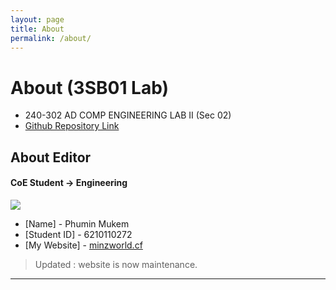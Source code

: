 ```yaml
---
layout: page
title: About
permalink: /about/
---
```


# About (3SB01 Lab)
- 240-302 AD COMP ENGINEERING LAB II (Sec 02)
- [Github Repository Link](https://pandao.github.io/editor.md)

## About Editor
#### CoE Student -> Engineering
![](https://scontent.fbkk10-1.fna.fbcdn.net/v/t1.6435-9/130238272_3592566800822593_4212210488768365082_n.jpg)
- [Name] - Phumin Mukem
- [Student ID] - 6210110272
- [My Website] - [minzworld.cf](https://minzworld.cf)
> Updated : website is now maintenance.

------------
